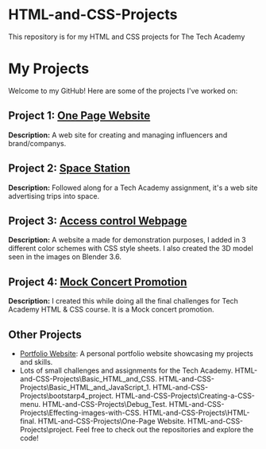 # HTML-and-CSS-Projects
This repository is for my HTML and CSS projects for The Tech Academy
# My Projects

Welcome to my GitHub! Here are some of the projects I've worked on:

## Project 1: [One Page Website](https://github.com/Dev-OtedGamer/HTML-and-CSS-Projects/blob/main/One-Page%20Website/one_page_website.html)
**Description:** A web site for creating and managing influencers and brand/companys. 

## Project 2: [Space Station](https://github.com/Dev-OtedGamer/HTML-and-CSS-Projects/blob/main/project/index.html)
**Description:** Followed along for a Tech Academy assignment, it's a web site advertising trips into space.

## Project 3: [Access control Webpage](https://github.com/Dev-OtedGamer/HTML-and-CSS-Projects/blob/main/project/Access_Control.html)
**Description:** A website a made for demonstration purposes, I added in 3 different color schemes with CSS style sheets. 
I also created the 3D model seen in the images on Blender 3.6.

## Project 4: [Mock Concert Promotion](https://github.com/Dev-OtedGamer/HTML-and-CSS-Projects/HTML-final/concert-promotion.html)
**Description:** I created this while doing all the final challenges for Tech Academy HTML & CSS course. It is a Mock concert
promotion.

## Other Projects

- [Portfolio Website](https://dev-otedgamer.github.io): A personal portfolio website showcasing my projects and skills.
- Lots of small challenges and assignments for the Tech Academy.
HTML-and-CSS-Projects\Basic_HTML_and_CSS.
HTML-and-CSS-Projects\Basic_HTML_and_JavaScript_1.
HTML-and-CSS-Projects\bootstarp4_project.
HTML-and-CSS-Projects\Creating-a-CSS-menu.
HTML-and-CSS-Projects\Debug_Test.
HTML-and-CSS-Projects\Effecting-images-with-CSS.
HTML-and-CSS-Projects\HTML-final.
HTML-and-CSS-Projects\One-Page Website.
HTML-and-CSS-Projects\project.
Feel free to check out the repositories and explore the code!
